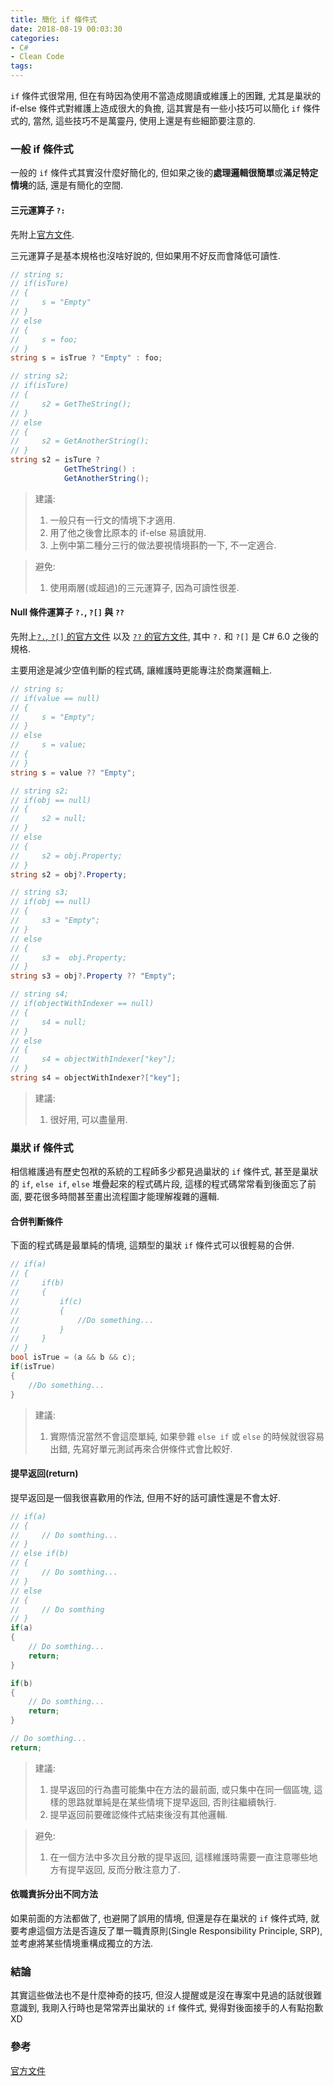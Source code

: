 ```yaml
---
title: 簡化 if 條件式
date: 2018-08-19 00:03:30
categories:
- C#
- Clean Code
tags:
---
```


`if` 條件式很常用, 但在有時因為使用不當造成閱讀或維護上的困難, 尤其是巢狀的 if-else 條件式對維護上造成很大的負擔, 這其實是有一些小技巧可以簡化 `if` 條件式的, 當然, 這些技巧不是萬靈丹, 使用上還是有些細節要注意的.

<!--more-->

### 一般 if 條件式
一般的 `if` 條件式其實沒什麼好簡化的, 但如果之後的**處理邏輯很簡單**或**滿足特定情境**的話, 還是有簡化的空間.

#### 三元運算子 `?:`
先附上[官方文件](https://docs.microsoft.com/en-us/dotnet/csharp/language-reference/operators/conditional-operator).  

三元運算子是基本規格也沒啥好說的, 但如果用不好反而會降低可讀性.  

``` csharp
// string s;
// if(isTure)
// {
//     s = "Empty"
// }
// else
// {
//     s = foo;
// }
string s = isTrue ? "Empty" : foo;

// string s2;
// if(isTure)
// {
//     s2 = GetTheString();
// }
// else
// {
//     s2 = GetAnotherString();
// }
string s2 = isTure ?
            GetTheString() :
            GetAnotherString();

```

> 建議:  
> 1. 一般只有一行文的情境下才適用.
> 2. 用了他之後會比原本的 if-else 易讀就用.  
> 3. 上例中第二種分三行的做法要視情境斟酌一下, 不一定適合. 

> 避免:  
> 1. 使用兩層(或超過)的三元運算子, 因為可讀性很差.

#### Null 條件運算子 `?.`, `?[]` 與 `??`
先附上[`?.`, `?[]` 的官方文件](https://docs.microsoft.com/en-us/dotnet/csharp/language-reference/operators/null-conditional-operators) 以及 [`??` 的官方文件](https://docs.microsoft.com/en-us/dotnet/csharp/language-reference/operators/null-coalescing-operator), 其中 `?.` 和 `?[]` 是 C# 6.0 之後的規格. 

主要用途是減少空值判斷的程式碼, 讓維護時更能專注於商業邏輯上.  
``` csharp
// string s;
// if(value == null)
// {
//     s = "Empty";
// }
// else
//     s = value;
// {
// }
string s = value ?? "Empty";

// string s2;
// if(obj == null)
// {
//     s2 = null;
// }
// else
// {
//     s2 = obj.Property;
// }
string s2 = obj?.Property;

// string s3;
// if(obj == null)
// {
//     s3 = "Empty";
// }
// else
// {
//     s3 =  obj.Property;
// }
string s3 = obj?.Property ?? "Empty";

// string s4;
// if(objectWithIndexer == null)
// {
//     s4 = null;
// }
// else
// {
//     s4 = objectWithIndexer["key"];
// }
string s4 = objectWithIndexer?["key"];
```

> 建議:  
> 1. 很好用, 可以盡量用.

### 巢狀 if 條件式
相信維護過有歷史包袱的系統的工程師多少都見過巢狀的 `if` 條件式, 甚至是巢狀的 `if`, `else if`, `else` 堆疊起來的程式碼片段, 這樣的程式碼常常看到後面忘了前面, 要花很多時間甚至畫出流程圖才能理解複雜的邏輯. 

#### 合併判斷條件
下面的程式碼是最單純的情境, 這類型的巢狀 `if` 條件式可以很輕易的合併.

``` csharp
// if(a)
// {
//     if(b)
//     {
//         if(c)
//         {
//             //Do something...
//         }
//     }
// }
bool isTrue = (a && b && c);
if(isTrue)
{
    //Do something...
}
```

> 建議:  
> 1. 實際情況當然不會這麼單純, 如果參雜 `else if` 或 `else` 的時候就很容易出錯, 先寫好單元測試再來合併條件式會比較好. 

#### 提早返回(return)
提早返回是一個我很喜歡用的作法, 但用不好的話可讀性還是不會太好.  

``` csharp
// if(a)
// {
//     // Do somthing...
// }
// else if(b)
// {
//     // Do somthing...
// }
// else
// {
//     // Do somthing
// }
if(a)
{
    // Do somthing...
    return;
}

if(b)
{
    // Do somthing...
    return;
}

// Do somthing...
return;
```

> 建議:  
> 1. 提早返回的行為盡可能集中在方法的最前面, 或只集中在同一個區塊, 這樣的思路就單純是在某些情境下提早返回, 否則往繼續執行.  
> 2. 提早返回前要確認條件式結束後沒有其他邏輯.

> 避免:  
> 1. 在一個方法中多次且分散的提早返回, 這樣維護時需要一直注意哪些地方有提早返回, 反而分散注意力了.  

#### 依職責拆分出不同方法
如果前面的方法都做了, 也避開了誤用的情境, 但還是存在巢狀的 `if` 條件式時, 就要考慮這個方法是否違反了單一職責原則(Single Responsibility Principle, SRP), 並考慮將某些情境重構成獨立的方法.  

### 結論
其實這些做法也不是什麼神奇的技巧, 但沒人提醒或是沒在專案中見過的話就很難意識到, 我剛入行時也是常常弄出巢狀的 `if` 條件式, 覺得對後面接手的人有點抱歉XD

### 參考
[官方文件](https://docs.microsoft.com/en-us/dotnet/csharp/language-reference/operators/)
